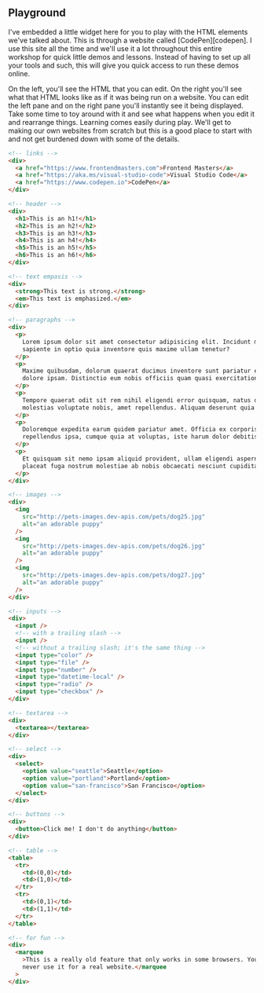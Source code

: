 ## Playground

I've embedded a little widget here for you to play with the HTML elements we've talked about. This is through a website called [CodePen][codepen]. I use this site all the time and we'll use it a lot throughout this entire workshop for quick little demos and lessons. Instead of having to set up all your tools and such, this will give you quick access to run these demos online.

On the left, you'll see the HTML that you can edit. On the right you'll see what that HTML looks like as if it was being run on a website. You can edit the left pane and on the right pane you'll instantly see it being displayed. Take some time to toy around with it and see what happens when you edit it and rearrange things. Learning comes easily during play. We'll get to making our own websites from scratch but this is a good place to start with and not get burdened down with some of the details.

```html
<!-- links -->
<div>
  <a href="https://www.frontendmasters.com">Frontend Masters</a>
  <a href="https://aka.ms/visual-studio-code">Visual Studio Code</a>
  <a href="https://www.codepen.io">CodePen</a>
</div>

<!-- header -->
<div>
  <h1>This is an h1!</h1>
  <h2>This is an h2!</h2>
  <h3>This is an h3!</h3>
  <h4>This is an h4!</h4>
  <h5>This is an h5!</h5>
  <h6>This is an h6!</h6>
</div>

<!-- text empasis -->
<div>
  <strong>This text is strong.</strong>
  <em>This text is emphasized.</em>
</div>

<!-- paragraphs -->
<div>
  <p>
    Lorem ipsum dolor sit amet consectetur adipisicing elit. Incidunt modi est
    sapiente in optio quia inventore quis maxime ullam tenetur?
  </p>
  <p>
    Maxime quibusdam, dolorum quaerat ducimus inventore sunt pariatur et ea
    dolore ipsam. Distinctio eum nobis officiis quam quasi exercitationem eaque?
  </p>
  <p>
    Tempore quaerat odit sit rem nihil eligendi error quisquam, natus deleniti
    molestias voluptate nobis, amet repellendus. Aliquam deserunt quia impedit.
  </p>
  <p>
    Doloremque expedita earum quidem pariatur amet. Officia ex corporis,
    repellendus ipsa, cumque quia at voluptas, iste harum dolor debitis labore?
  </p>
  <p>
    Et quisquam sit nemo ipsam aliquid provident, ullam eligendi aspernatur
    placeat fuga nostrum molestiae ab nobis obcaecati nesciunt cupiditate neque.
  </p>
</div>

<!-- images -->
<div>
  <img
    src="http://pets-images.dev-apis.com/pets/dog25.jpg"
    alt="an adorable puppy"
  />
  <img
    src="http://pets-images.dev-apis.com/pets/dog26.jpg"
    alt="an adorable puppy"
  />
  <img
    src="http://pets-images.dev-apis.com/pets/dog27.jpg"
    alt="an adorable puppy"
  />
</div>

<!-- inputs -->
<div>
  <input />
  <!-- with a trailing slash -->
  <input />
  <!-- without a trailing slash; it's the same thing -->
  <input type="color" />
  <input type="file" />
  <input type="number" />
  <input type="datetime-local" />
  <input type="radio" />
  <input type="checkbox" />
</div>

<!-- textarea -->
<div>
  <textarea></textarea>
</div>

<!-- select -->
<div>
  <select>
    <option value="seattle">Seattle</option>
    <option value="portland">Portland</option>
    <option value="san-francisco">San Francisco</option>
  </select>
</div>

<!-- buttons -->
<div>
  <button>Click me! I don't do anything</button>
</div>

<!-- table -->
<table>
  <tr>
    <td>(0,0)</td>
    <td>(1,0)</td>
  </tr>
  <tr>
    <td>(0,1)</td>
    <td>(1,1)</td>
  </tr>
</table>

<!-- for fun -->
<div>
  <marquee
    >This is a really old feature that only works in some browsers. You should
    never use it for a real website.</marquee
  >
</div>
```

